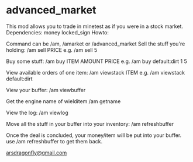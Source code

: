 advanced\_market
===============
This mod allows you to trade in minetest as if you were in a stock market.
Dependencies:
money
locked\_sign
Howto:

Command can be /am, /amarket or /advanced\_market
Sell the stuff you're holding:
/am sell PRICE
e.g. /am sell 5

Buy some stuff:
/am buy ITEM AMOUNT PRICE
e.g. /am buy default:dirt 1 5

View available orders of one item:
/am viewstack ITEM
e.g. /am viewstack default:dirt

View your buffer:
/am viewbuffer

Get the engine name of wielditem
/am getname

View the log:
/am viewlog

Move all the stuff in your buffer into your inventory:
/am refreshbuffer

Once the deal is concluded, your money/item will be put into your buffer.
use /am refreshbuffer to get them back.

arsdragonfly@gmail.com
